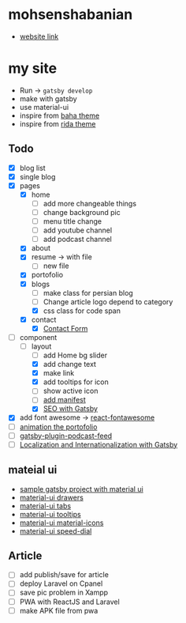 # mohsenshabanian

- [website link](www.mohsenshabanian.com)

# my site

- Run -> `gatsby develop`
- make with gatsby
- use material-ui
- inspire from [baha theme](http://baha.malyarchuk.space/index-image.html)
- inspire from [rida theme](https://aazztech.com/demos/themes/html/rida/rida/index.html)

## Todo

- [x] blog list
- [x] single blog
- [x] pages
  - [x] home
    - [ ] add more changeable things
    - [ ] change background pic
    - [ ] menu title change
    - [ ] add youtube channel
    - [ ] add podcast channel
  - [x] about
  - [x] resume -> with file
    - [ ] new file
  - [x] portofolio
  - [x] blogs
    - [ ] make class for persian blog
    - [ ] Change article logo depend to category
    - [x] css class for code span
  - [x] contact
    - [x] [Contact Form](https://www.gatsbyjs.org/docs/building-a-contact-form/)
- [ ] component
  - [ ] layout
    - [ ] add Home bg slider
    - [x] add change text
    - [x] make link
    - [x] add tooltips for icon
    - [ ] show active icon
    - [ ] [add manifest](https://www.gatsbyjs.org/docs/add-a-manifest-file/)
    - [x] [SEO with Gatsby](https://www.gatsbyjs.org/docs/seo/)
- [x] add font awesome -> [react-fontawesome](https://github.com/FortAwesome/react-fontawesome)
- [ ] [animation the portofolio](https://medium.com/@dmitrynozhenko/5-ways-to-animate-a-reactjs-app-in-2019-56eb9af6e3bf)
- [ ] [gatsby-plugin-podcast-feed](https://www.gatsbyjs.org/packages/gatsby-plugin-podcast-feed/)
- [ ] [Localization and Internationalization with Gatsby](https://www.gatsbyjs.org/docs/localization-i18n/)

## mateial ui

- [sample gatsby project with material ui](https://appendto.com/2019/04/build-fast-and-elegant-sites-with-gatsby-netlifycms-and-material-ui/)
- [material-ui drawers](https://material-ui.com/components/drawers/)
- [material-ui tabs](https://material-ui.com/components/tabs/)
- [material-ui tooltips](https://material-ui.com/components/tooltips/)
- [material-ui material-icons](https://material-ui.com/components/material-icons/)
- [material-ui speed-dial](https://material-ui.com/components/speed-dial/)

## Article

- [ ] add publish/save for article
- [ ] deploy Laravel on Cpanel
- [ ] save pic problem in Xampp
- [ ] PWA with ReactJS and Laravel
- [ ] make APK file from pwa

